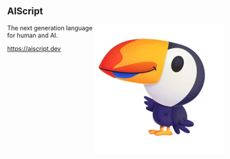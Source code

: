 ## AIScript

<p align="center">
    <img align="right" width="300" src="./assets/tuocan.png">
</p>

The next generation language for human and AI.

https://aiscript.dev

